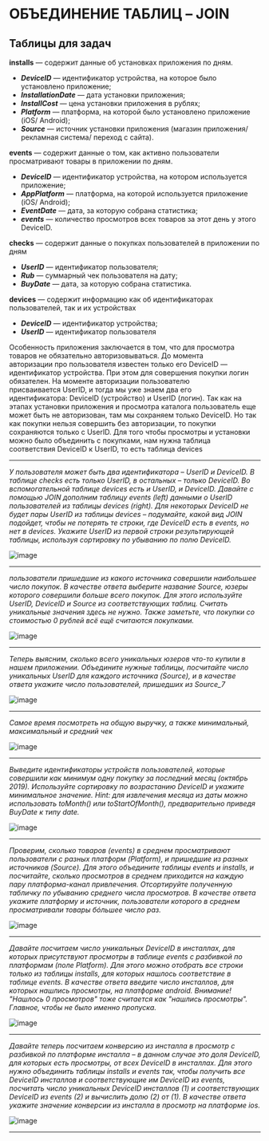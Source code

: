 #  ОБЪЕДИНЕНИЕ ТАБЛИЦ – JOIN
## Таблицы для задач  

  **installs** — содержит данные об установках приложения по дням.  
- **_DeviceID_** — идентификатор устройства, на которое было установлено приложение;  
- **_InstallationDate_** — дата установки приложения;  
- **_InstallCost_** — цена установки приложения в рублях;  
- **_Platform_** — платформа, на которой было установлено приложение (iOS/ Android);  
- **_Source_** — источник установки приложения (магазин приложения/ рекламная система/ переход с сайта).  

**events** — содержит данные о том, как активно пользователи просматривают товары в приложении по дням.  
- **_DeviceID_** — идентификатор устройства, на котором используется приложение;  
- **_AppPlatform_** — платформа, на которой используется приложение (iOS/ Android);  
- **_EventDate_** — дата, за которую собрана статистика;  
- **_events_** — количество просмотров всех товаров за этот день у этого DeviceID.  

 **checks** — содержит данные о покупках пользователей в приложении по дням  
- **_UserID_** — идентификатор пользователя;  
- **_Rub_** — суммарный чек пользователя на дату;  
- **_BuyDate_** — дата, за которую собрана статистика.  

**devices** — содержит информацию как об идентификаторах пользователей, так и их устройствах  
- **_DeviceID_** — идентификатор устройства;  
- **_UserID_** — идентификатор пользователя  

Особенность приложения заключается в том, что для просмотра товаров не обязательно авторизовываться. До момента авторизации про пользователя известен только его DeviceID — идентификатор устройства. При этом для совершения покупки логин обязателен. На моменте авторизации пользователю присваивается UserID, и тогда мы уже знаем два его идентификатора: DeviceID (устройство) и UserID (логин). Так как на этапах установки приложения и просмотра каталога пользователь еще может быть не авторизован, там мы сохраняем только DeviceID. Но так как покупки нельзя совершить без авторизации, то покупки сохраняются только с UserID. Для того чтобы просмотры и установки можно было объединить с покупками, нам нужна таблица соответствия DeviceID к UserID, то есть таблица devices  
__________
*У пользователя может быть два идентификатора – UserID и DeviceID. В таблице checks есть только UserID, в остальных – только DeviceID. Во вспомогательной таблице devices есть и UserID, и DeviceID.  Давайте с помощью JOIN дополним таблицу events (left) данными о UserID пользователей из таблицы devices (right). Для некоторых DeviceID не будет пары UserID из таблицы devices – подумайте, какой вид JOIN подойдет, чтобы не потерять те строки, где DeviceID есть в events, но нет в devices.  Укажите UserID из первой строки результирующей таблицы, используя сортировку по убыванию по полю DeviceID.*

![image](https://github.com/darina6688/SQL/assets/152012358/64106743-be5b-4a5a-b586-13b72b9ad375)
___________________
*пользователи пришедшие из какого источника совершили наибольшее число покупок. В качестве ответа выберите название Source, юзеры которого совершили больше всего покупок.  Для этого используйте UserID, DeviceID и Source из соответствующих таблиц. Считать уникальные значения здесь не нужно. Также заметьте, что покупки со стоимостью 0 рублей всё ещё считаются покупками.*

 ![image](https://github.com/darina6688/SQL/assets/152012358/21888597-0bdc-4b43-b8f9-9c5104d878cb)
____________________    
*Теперь выясним, сколько всего уникальных юзеров что-то купили в нашем приложении. Объедините нужные таблицы, посчитайте число уникальных UserID для каждого источника (Source), и в качестве ответа укажите число пользователей, пришедших из Source_7*

![image](https://github.com/darina6688/SQL/assets/152012358/32b0c855-f661-4406-86f7-51f3810f5520)
_____________________
*Самое время посмотреть на общую выручку, а также минимальный, максимальный и средний чек*   

![image](https://github.com/darina6688/SQL/assets/152012358/6d75492a-9821-4926-84f2-ec6fccd28a99)
_______________________
*Выведите идентификаторы устройств пользователей, которые совершили как минимум одну покупку за последний месяц (октябрь 2019). Используйте сортировку по возрастанию DeviceID и укажите минимальное значение. Hint: для извлечения месяца из даты можно использовать toMonth() или  toStartOfMonth(), предварительно приведя BuyDate к типу date.*

![image](https://github.com/darina6688/SQL/assets/152012358/d1ab7d90-1ff2-4394-813d-b8c2e8be2aa2)
_______________________
*Проверим, сколько товаров (events) в среднем просматривают пользователи с разных платформ (Platform), и пришедшие из разных источников  (Source). Для этого объедините таблицы events и installs, и посчитайте, сколько просмотров в среднем приходится на каждую пару платформа-канал привлечения. Отсортируйте полученную табличку по убыванию среднего числа просмотров. В качестве ответа укажите платформу и источник, пользователи которого в среднем просматривали товары бóльшее число раз.*

![image](https://github.com/darina6688/SQL/assets/152012358/554d8315-ff64-41b1-a2bb-46b8e61c6dc7)
_____________________________
*Давайте посчитаем число уникальных DeviceID в инсталлах, для которых присутствуют просмотры в таблице events с разбивкой по платформам (поле Platform). Для этого можно отобрать все строки только из таблицы installs, для которых нашлось соответствие в таблице events. В качестве ответа введите число инсталлов, для которых нашлись просмотры, на платформе android.
Внимание! "Нашлось 0 просмотров" тоже считается как "нашлись просмотры". Главное, чтобы не было именно пропуска.*

![image](https://github.com/darina6688/SQL/assets/152012358/75049b27-0815-4bf3-99ff-ec83637c3172)
_________________________________
*Давайте теперь посчитаем конверсию из инсталла в просмотр с разбивкой по платформе инсталла – в данном случае это доля DeviceID, для которых есть просмотры, от всех DeviceID в инсталлах. Для этого нужно объединить таблицы installs и events так, чтобы получить все DeviceID инсталлов и соответствующие им DeviceID из events, посчитать число уникальных DeviceID инсталлов (1) и соответствующих DeviceID из events (2) и вычислить долю (2) от (1). В качестве ответа укажите значение конверсии из инсталла в просмотр на платформе ios.*

![image](https://github.com/darina6688/SQL/assets/152012358/d60698ac-82cd-4360-b367-66d738a9a1e7)
___________________________
